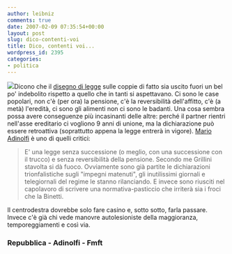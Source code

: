 ```yaml
---
author: leibniz
comments: true
date: 2007-02-09 07:35:54+00:00
layout: post
slug: dico-contenti-voi
title: Dico, contenti voi...
wordpress_id: 2395
categories:
- politica
---
```


[![](http://www.fmft.net/archives/gay%20marriage%201/2456934909.jpg)](http://www.fmft.net/archives/cat_society.html)Dicono che il [disegno di legge](http://www.repubblica.it/2007/01/sezioni/politica/coppie-di-fatto2/ddl-coppie-di-fatto/ddl-coppie-di-fatto.html) sulle coppie di fatto sia uscito fuori un bel po' indebolito rispetto a quello che in tanti si aspettavano. Ci sono le case popolari, non c'è (per ora) la pensione, c'è la reversibilità dell'affitto, c'è (a metà) l'eredità, ci sono gli alimenti non ci sono le badanti. Una cosa  sembra possa avere conseguenze più incasinanti delle altre: perché il partner rientri nell'asse ereditario ci vogliono 9 anni di unione, ma la dichiarazione può essere retroattiva (soprattutto appena la legge entrerà in vigore). [Mario Adinolfi](http://marioadinolfi.ilcannocchiale.it/blogs/style/acquario/dettaglio.asp?id_blog=710&id_blogdoc=1355850) è uno di quelli critici:


> E' una legge senza successione (o meglio, con una successione con il trucco) e senza reversibilità della pensione. Secondo me Grillini stavolta si dà fuoco. Ovviamente sono già partite le dichiarazioni trionfalistiche sugli "impegni matenuti", gli inutilissimi giornali e telegiornali del regime le stanno rilanciando. E invece sono riusciti nel capolavoro di scrivere una normativa-pasticcio che irriterà sia i froci che la Binetti.


Il centrodestra dovrebbe solo fare casino e, sotto sotto, farla passare. Invece c'è già chi vede manovre autolesioniste della maggioranza, temporeggiamenti e così via.


### Repubblica - Adinolfi - Fmft
